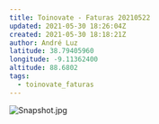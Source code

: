 ```yaml
---
title: Toinovate - Faturas 20210522
updated: 2021-05-30 18:26:04Z
created: 2021-05-30 18:18:21Z
author: André Luz
latitude: 38.79405960
longitude: -9.11362400
altitude: 88.6802
tags:
  - toinovate_faturas
---
```


![Snapshot.jpg](Snapshot-4.jpg)
